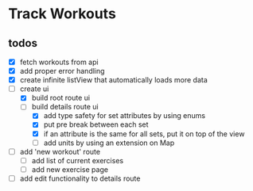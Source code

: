 # Track Workouts

## todos

- [x] fetch workouts from api
- [x] add proper error handling
- [x] create infinite listView that automatically loads more data
- [ ] create ui
    - [x] build root route ui
    - [ ] build details route ui
        - [x] add type safety for set attributes by using enums
        - [x] put pre break between each set
        - [x] if an attribute is the same for all sets, put it on top of the view
        - [ ] add units by using an extension on Map

- [ ] add 'new workout' route
    - [ ] add list of current exercises
    - [ ] add new exercise page

- [ ] add edit functionality to details route